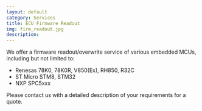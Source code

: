 ```yaml
---
layout: default
category: Services
title: ECU Firmware Readout
img: firm_readout.jpg
description: 
---
```

We offer a firmware readout/overwrite service of various embedded MCUs, including but not limited to:
<ul>
	<li> Renesas 78K0, 78K0R, V850(Ex), RH850, R32C</li>
	<li> ST Micro STM8, STM32 </li>
	<li> NXP SPC5xxx </li>
</ul>

Please contact us with a detailed description of your requirements for a quote. 
